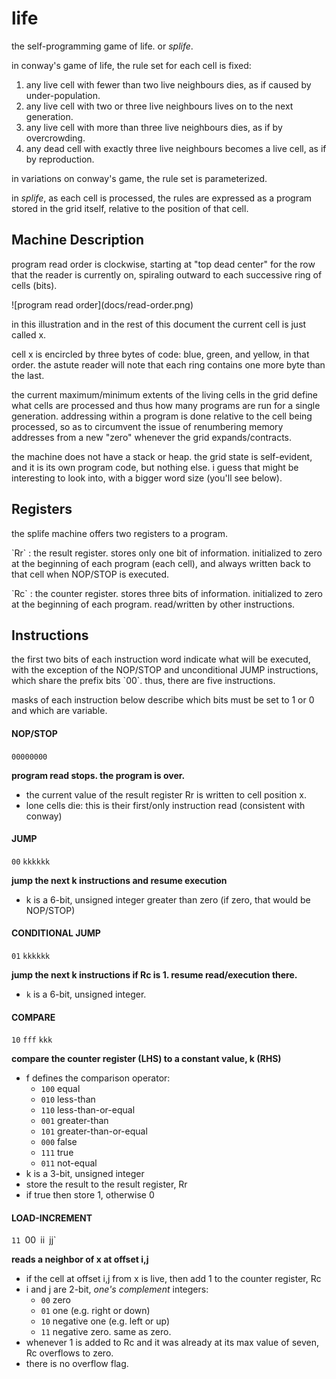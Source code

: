 life
====

<p>the self-programming game of life. or <i>splife</i>.</p>

<p>in conway's game of life, the rule set for each cell is fixed:</p>
<ol><li>any live cell with fewer than two live neighbours dies, as if caused by under-population.</li>
<li>any live cell with two or three live neighbours lives on to the next generation.</li>
<li>any live cell with more than three live neighbours dies, as if by overcrowding.</li>
<li>any dead cell with exactly three live neighbours becomes a live cell, as if by reproduction.</li></ol>

<p>in variations on conway's game, the rule set is parameterized.</p>

<p>in <i>splife</i>, as each cell is processed, the rules are expressed as a program
stored in the grid itself, relative to the position of that cell.

## Machine Description

<p>program read order is clockwise, starting at "top dead center" for the row that the
reader is currently on, spiraling outward to each successive ring of cells (bits).</p>

<p>![program read order](docs/read-order.png)</p>

<p>in this illustration and in the rest of this document the current cell is just called x.</p>

<p>cell x is encircled by three bytes of code: blue, green, and yellow, in that order.
the astute reader will note that each ring contains one more byte than the last.</p>

<p>the current maximum/minimum extents of the living cells in the grid define what cells
are processed and thus how many programs are run for a single generation. addressing within
a program is done relative to the cell being processed, so as to circumvent the issue of
renumbering memory addresses from a new "zero" whenever the grid expands/contracts.</p>

<p>the machine does not have a stack or heap. the grid state is self-evident, and it is
its own program code, but nothing else. i guess that might be interesting to look into,
with a bigger word size (you'll see below).</p>

## Registers

<p>the splife machine offers two registers to a program.</p>

<p>`Rr` : the result register. stores only one bit of information. initialized to zero
at the beginning of each program (each cell), and always written back to that cell when
NOP/STOP is executed.</p>

<p>`Rc` : the counter register. stores three bits of information. initialized to zero
at the beginning of each program. read/written by other instructions.</p>

## Instructions

<p>the first two bits of each instruction word indicate what will be executed, with the
exception of the NOP/STOP and unconditional JUMP instructions, which share the prefix bits
`00`. thus, there are five instructions.</p>

<p>masks of each instruction below describe which bits must be set to 1 or 0 and which are
variable.</p>

#### NOP/STOP

  `00000000`

  __program read stops. the program is over.__

  * the current value of the result register Rr is written to cell position x.
  * lone cells die: this is their first/only instruction read (consistent with conway)

#### JUMP

  `00` `kkkkkk`

  __jump the next k instructions and resume execution__

  * k is a 6-bit, unsigned integer greater than zero (if zero, that would be NOP/STOP)

#### CONDITIONAL JUMP

  `01` `kkkkkk`

  __jump the next k instructions if Rc is 1. resume read/execution there.__

  * `k` is a 6-bit, unsigned integer.

#### COMPARE

  `10` `fff` `kkk`

  __compare the counter register (LHS) to a constant value, k (RHS)__

  * f defines the comparison operator:
    * `100` equal
    * `010` less-than
    * `110` less-than-or-equal
    * `001` greater-than
    * `101` greater-than-or-equal
    * `000` false
    * `111` true
    * `011` not-equal
  * k is a 3-bit, unsigned integer
  * store the result to the result register, Rr
  * if true then store 1, otherwise 0

#### LOAD-INCREMENT

  `11 `00` `ii` `jj`

  __reads a neighbor of x at offset i,j__

  * if the cell at offset i,j from x is live, then add 1 to the counter register, Rc
  * i and j are 2-bit, _one's complement_ integers:
    * `00` zero
    * `01` one (e.g. right or down)
    * `10` negative one (e.g. left or up)
    * `11` negative zero. same as zero.
  * whenever 1 is added to Rc and it was already at its max value of seven, Rc overflows to zero.
  * there is no overflow flag.
